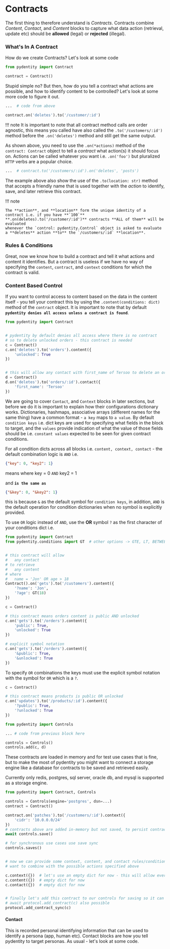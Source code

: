 # Contracts
The first thing to therefore understand is _Contracts_. Contracts combine _Content_, _Contact_, and _Content_ blocks to capture what data action (retrieval, update etc) should
be **allowed** (legal) or **rejected** (illegal).

### What's In A Contract


How do we create Contracts? Let's look at some code

```py
from pydentity import Contract

contract = Contract()
```

Stupid simple no? But then, how do you tell a contract what actions are possible, and how to identify content to be controlled? Let's look at some more code to figure
it out.

```py
...  # code from above

contract.on('deletes').to('/customer/:id')
```

!!! note
    It is important to note that all contract method calls are order agnostic, this means you called have also called the `.to('/customers/:id')` method before
    the `.on('deletes')` method and still get the same output.

As shown above, you need to use the `.on(*actions)` method of the `contract: Contract` object to tell a *contract* what action(s) it should focus on. Actions can be called whatever you want i.e. `.on('foo')` but pluralized `HTTP` verbs are a popular choice.


```py
...  # contract.to('/customers/:id').on('deletes', 'posts')
```

The example above also show the use of the `.to(location: str)` method that accepts a friendly name that is used together with the *action* to identify, save, and later retrieve this contract.

!!! note

    The **action**, and **location** form the unique identity of a contract i.e. if you have **`100`** **.on(deletes).to('/customer/:id')** contracts **ALL of them** will be evaluated
    whenever the `control: pydentity.Control` object is asked to evaluate a **deletes** action **to** the `/customers/:id` **location**.


### Rules &amp; Conditions
Great, now we know how to build a contract and tell it what actions and content it identifies. But a contract is useless if we have no way of specifying the
`content`, `contract`, and `context` conditions for which the contract is valid.


### Content Based Control
If you want to control access to content based on the data in the content itself - you tell your contract this by using the `.content(conditions: dict)` method
of the `contract` object. It is important to note that by default **`pydentity denies all access unless a contract is found`**.

```py
from pydentity import Contract


# pydentity by default denies all access where there is no contract
# so to delete unlocked orders - this contract is needed
c = Contract()
c.on('deletes').to('orders').content({
    'unlocked': True
})


# this will allow any contact with first_name of Tersoo to delete an order
d = Contract()
d.on('deletes').to('orders/:id').contact({
    'first_name': 'Tersoo'
})
```
We are going to cover `Contact`, and `Context` blocks in later sections, but before we do it is important to explain how their configurations dictionary works. Dictionaries, hashmaps,
associative arrays (different names for the same thing) have a common format - `a key` maps to `a value`. By default `condition keys` i.e. dict keys are used for specifying what fields
in the block to target, and the `values` provide indication of what the value of those fields should be i.e. `constant values` expected to be seen for given contract conditions.

For all condition dicts across all blocks i.e. `content, context, contact` - the default
combination logic is `AND` i.e.

```json
{"key": 0, "key2": 1}
```

means where key = 0 `AND` key2 = 1

and **`is the same as`**

```json
{"&key": 0, "&key2": 1}
```

this is because `&` as the default symbol for `condition keys`, in addition, `AND` is the default operation for condition dictionaries when no symbol is explicitly provided.

To use `OR` logic instead of `AND`, use the **OR** symbol `?` as the first character of your conditions dict i.e.

```py
from pydentity import Contract
from pydentity.conditions import GT  # other options -> GTE, LT, BETWEEN, IN, NIN etc


# this contract will allow
#   any contact
# to retrieve
#   any content
# where
#   name = 'Jon' OR age > 18
Contract().on('gets').to('/customers').content({
    '?name': 'Jon',
    '?age': GT(18)
})
```

```py
c = Contract()

# this contract means orders content is public AND unlocked
c.on('gets').to('/orders').content({
    'public': True,
    'unlocked': True
})

# explicit symbol notation
c.on('gets').to('/orders').content({
    '&public': True,
    '&unlocked': True
})
```
To specify `OR` combinations the keys must use the explicit symbol notation with the symbol for `OR` which is a `?`.

```py
c = Contract()

# this contract means products is public OR unlocked
c.on('updates').to('/products/:id').content({
    '?public': True,
    '?unlocked': True
})
```

```py
from pydentity import Controls

... # code from previous block here

controls = Controls()
controls.add(c, d)
```
These contracts are loaded in memory and for test use cases that is fine, but to make the most of pydentity you might want to connect a storage engine
like a database for contracts to be saved and retrieved easily.

Currently only redis, postgres, sql server, oracle db, and mysql is supported as a storage engine.

```py
from pydentity import Contract, Controls

controls = Controls(engine='postgres', dsn=...)
contract = Contract()

contract.on('patches').to('/customers/:id').context({
    'cidr': '10.0.0.0/24'
})
# contracts above are added in-memory but not saved, to persist contracts?
await controls.save()

# for synchronous use cases use save sync
controls.saves()
```

```py

# now we can provide some context, content, and contact rules/conditions we
# want to combine with the possible actions specified above

c.context({})  # let's use an empty dict for now - this will allow everyone but it's good enough for now
c.content({})  # empty dict for now
c.contact({})  # empty dict for now


# finally let's add this contract to our controls for saving so it can be used later
# await protocol.add_contract(c) also possible
protocol.add_contract_sync(c)
```

#### Contact
This is recorded personal identifying information that can be used to identify a persona (app, human etc). Contact blocks are how you tell pydentity to
target personas. As usual - let's look at some code.

```py
```
